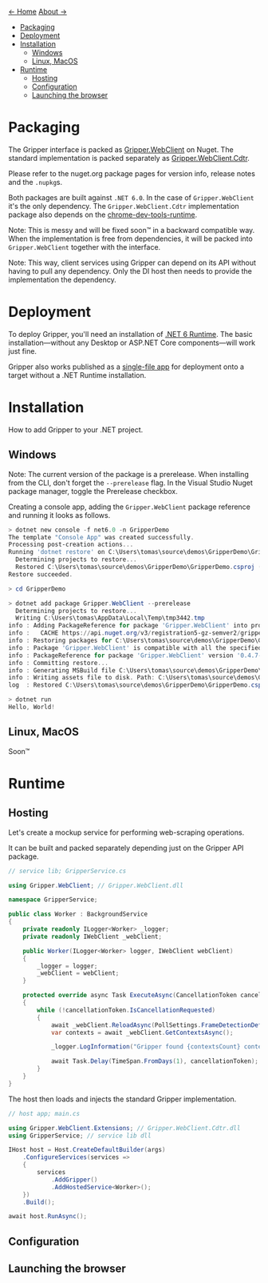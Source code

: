 [← Home](index.md) [About →](about.md)

- [Packaging](#packaging)
- [Deployment](#deployment)
- [Installation](#installation)
  - [Windows](#windows)
  - [Linux, MacOS](#linux-macos)
- [Runtime](#runtime)
  - [Hosting](#hosting)
  - [Configuration](#configuration)
  - [Launching the browser](#launching-the-browser)

# Packaging

The Gripper interface is packed as [Gripper.WebClient](https://www.nuget.org/packages/Gripper.WebClient/) on Nuget.
The standard implementation is packed separately as [Gripper.WebClient.Cdtr](https://www.nuget.org/packages/Gripper.WebClient.Cdtr/).

Please refer to the nuget.org package pages for version info, release notes and the ``.nupkg``s.

Both packages are built against ``.NET 6.0``.
In the case of ``Gripper.WebClient`` it's the only dependency.
The ``Gripper.WebClient.Cdtr`` implementation package also depends on the [chrome-dev-tools-runtime](https://www.nuget.org/packages/BaristaLabs.ChromeDevTools.Runtime/). 

Note:
This is messy and will be fixed soon™ in a backward compatible way. When the implementation is free from dependencies, it will be packed into ``Gripper.WebClient`` together with the interface.

Note: 
This way, client services using Gripper can depend on its API without having to pull any dependency.
Only the DI host then needs to provide the implementation the dependency.

# Deployment

To deploy Gripper, you'll need an installation of [.NET 6 Runtime](https://dotnet.microsoft.com/en-us/download/dotnet/6.0).
The basic installation—without any Desktop or ASP.NET Core components—will work just fine.

Gripper also works published as a [single-file app](https://docs.microsoft.com/en-us/dotnet/core/deploying/single-file) for deployment onto a target without a .NET Runtime installation.

# Installation

How to add Gripper to your .NET project.

## Windows

Note: The current version of the package is a prerelease.
When installing from the CLI, don't forget the `--prerelease` flag.
In the Visual Studio Nuget package manager, toggle the Prerelease checkbox.

Creating a console app, adding the `Gripper.WebClient` package reference and running it looks as follows.

```powershell
> dotnet new console -f net6.0 -n GripperDemo
The template "Console App" was created successfully.
Processing post-creation actions...
Running 'dotnet restore' on C:\Users\tomas\source\demos\GripperDemo\GripperDemo.csproj...
  Determining projects to restore...
  Restored C:\Users\tomas\source\demos\GripperDemo\GripperDemo.csproj (in 77 ms).
Restore succeeded.

> cd GripperDemo

> dotnet add package Gripper.WebClient --prerelease
  Determining projects to restore...
  Writing C:\Users\tomas\AppData\Local\Temp\tmp3442.tmp
info : Adding PackageReference for package 'Gripper.WebClient' into project 'C:\Users\tomas\source\demos\GripperDemo\GripperDemo.csproj'.
info :   CACHE https://api.nuget.org/v3/registration5-gz-semver2/gripper.webclient/index.json
info : Restoring packages for C:\Users\tomas\source\demos\GripperDemo\GripperDemo.csproj...
info : Package 'Gripper.WebClient' is compatible with all the specified frameworks in project 'C:\Users\tomas\source\demos\GripperDemo\GripperDemo.csproj'.
info : PackageReference for package 'Gripper.WebClient' version '0.4.7-alpha' added to file 'C:\Users\tomas\source\demos\GripperDemo\GripperDemo.csproj'.
info : Committing restore...
info : Generating MSBuild file C:\Users\tomas\source\demos\GripperDemo\obj\GripperDemo.csproj.nuget.g.props.
info : Writing assets file to disk. Path: C:\Users\tomas\source\demos\GripperDemo\obj\project.assets.json
log  : Restored C:\Users\tomas\source\demos\GripperDemo\GripperDemo.csproj (in 362 ms).

> dotnet run
Hello, World!
```

## Linux, MacOS

Soon™

# Runtime

## Hosting

Let's create a mockup service for performing web-scraping operations. 

It can be built and packed separately depending just on the Gripper API package.

```csharp
// service lib; GripperService.cs

using Gripper.WebClient; // Gripper.WebClient.dll

namespace GripperService;

public class Worker : BackgroundService
{
    private readonly ILogger<Worker> _logger;
    private readonly IWebClient _webClient;

    public Worker(ILogger<Worker> logger, IWebClient webClient)
    {
        _logger = logger;
        _webClient = webClient;
    }

    protected override async Task ExecuteAsync(CancellationToken cancellationToken)
    {
        while (!cancellationToken.IsCancellationRequested)
        {
            await _webClient.ReloadAsync(PollSettings.FrameDetectionDefault, cancellationToken);
            var contexts = await _webClient.GetContextsAsync();

            _logger.LogInformation("Gripper found {contextsCount} contexts.", contexts.Count);

            await Task.Delay(TimeSpan.FromDays(1), cancellationToken);
        }
    }
}
```

The host then loads and injects the standard Gripper implementation.

```csharp
// host app; main.cs

using Gripper.WebClient.Extensions; // Gripper.WebClient.Cdtr.dll
using GripperService; // service lib dll

IHost host = Host.CreateDefaultBuilder(args)
    .ConfigureServices(services =>
    {
        services
            .AddGripper()
            .AddHostedService<Worker>();
    })
    .Build();

await host.RunAsync();
```

## Configuration

## Launching the browser